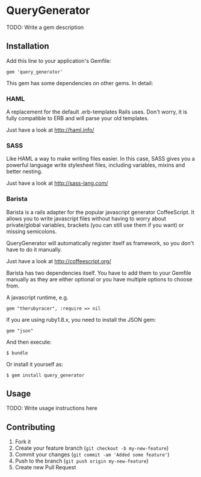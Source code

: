 # QueryGenerator

TODO: Write a gem description

## Installation

Add this line to your application's Gemfile:

    gem 'query_generator'

This gem has some dependencies on other gems. In detail:

### HAML

A replacement for the default .erb-templates Rails uses.
Don't worry, it is fully compatible to ERB and will parse your old templates.

Just have a look at http://haml.info/

### SASS

Like HAML a way to make writing files easier. In this case, SASS gives you a powerful
language write stylesheet files, including variables, mixins and better nesting.

Just have a look at http://sass-lang.com/

### Barista

Barista is a rails adapter for the popular javascript generator CoffeeScript.
It allows you to write javascript files without having to worry about private/global variables,
brackets (you can still use them if you want) or missing semicolons.

QueryGenerator will automatically register itself as framework, so you don't have to do it manually.


Just have a look at http://coffeescript.org/

Barista has two dependencies itself. You have to add them to your Gemfile manually as they are either
optional or you have multiple options to choose from.

A javascript runtime, e.g.

    gem "therubyracer", :require => nil

If you are using ruby1.8.x, you need to install the JSON gem:

    gem "json"

And then execute:

    $ bundle

Or install it yourself as:

    $ gem install query_generator

## Usage

TODO: Write usage instructions here

## Contributing

1. Fork it
2. Create your feature branch (`git checkout -b my-new-feature`)
3. Commit your changes (`git commit -am 'Added some feature'`)
4. Push to the branch (`git push origin my-new-feature`)
5. Create new Pull Request
